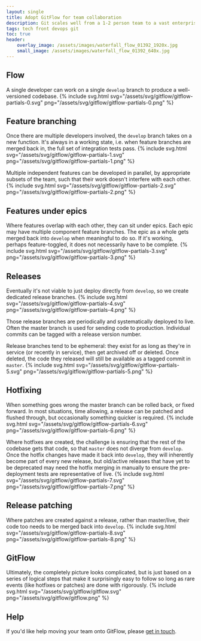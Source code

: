 ```yaml
---
layout: single
title: Adopt GitFlow for team collaboration
description: Git scales well from a 1-2 person team to a vast enterprise of developers, but the key is branching and merging.
tags: tech front devops git
toc: true
header:
    overlay_image: /assets/images/waterfall_flow_01392_1920x.jpg
    small_image: /assets/images/waterfall_flow_01392_640x.jpg
---
```


## Flow
A single developer can work on a single `develop` branch to produce a well-versioned codebase.
{% include svg.html svg="/assets/svg/gitflow/gitflow-partials-0.svg" png="/assets/svg/gitflow/gitflow-partials-0.png" %}

## Feature branching
Once there are multiple developers involved, the `develop` branch takes on a new function.  It's always in a working state, i.e. when feature branches are merged back in, the full set of integration tests pass.
{% include svg.html svg="/assets/svg/gitflow/gitflow-partials-1.svg" png="/assets/svg/gitflow/gitflow-partials-1.png" %}

Multiple independent features can be developed in parallel, by appropriate subsets of the team, such that their work doesn't interfere with each other.
{% include svg.html svg="/assets/svg/gitflow/gitflow-partials-2.svg" png="/assets/svg/gitflow/gitflow-partials-2.png" %}

## Features under epics
Where features overlap with each other, they can sit under epics.  Each epic may have multiple component feature branches.
The epic as a whole gets merged back into `develop` when meaningful to do so.
If it's working, perhaps feature-toggled, it does not necessarily have to be complete.
{% include svg.html svg="/assets/svg/gitflow/gitflow-partials-3.svg" png="/assets/svg/gitflow/gitflow-partials-3.png" %}

## Releases
Eventually it's not viable to just deploy directly from `develop`, so we create dedicated release branches.
{% include svg.html svg="/assets/svg/gitflow/gitflow-partials-4.svg" png="/assets/svg/gitflow/gitflow-partials-4.png" %}

Those release branches are periodically and systematically deployed to live.
Often the master branch is used for sending code to production.
Individual commits can be tagged with a release version number.

Release branches tend to be ephemeral: they exist for as long as they're in service (or recently in service), then get archived off or deleted.
Once deleted, the code they released will still be available as a tagged commit in `master`.
{% include svg.html svg="/assets/svg/gitflow/gitflow-partials-5.svg" png="/assets/svg/gitflow/gitflow-partials-5.png" %}

## Hotfixing
When something goes wrong the master branch can be rolled back, or fixed forward.
In most situations, time allowing, a release can be patched and flushed through, but occasionally something quicker is required.
{% include svg.html svg="/assets/svg/gitflow/gitflow-partials-6.svg" png="/assets/svg/gitflow/gitflow-partials-6.png" %}

Where hotfixes are created, the challenge is ensuring that the rest of the codebase gets that code, so that `master` does not diverge from `develop`.
Once the hotfix changes have made it back into `develop`, they will inherently become part of every new release, but old/active releases that have yet to be deprecated may need the hotfix merging in manually to ensure the pre-deployment tests are representative of live.
{% include svg.html svg="/assets/svg/gitflow/gitflow-partials-7.svg" png="/assets/svg/gitflow/gitflow-partials-7.png" %}

## Release patching
Where patches are created against a release, rather than master/live, their code too needs to be merged back into `develop`.
{% include svg.html svg="/assets/svg/gitflow/gitflow-partials-8.svg" png="/assets/svg/gitflow/gitflow-partials-8.png" %}

## GitFlow
Ultimately, the completely picture looks complicated, but is just based on a series of logical steps that make it surprisingly easy to follow so long as rare events (like hotfixes or patches) are done with rigorously.
{% include svg.html svg="/assets/svg/gitflow/gitflow.svg" png="/assets/svg/gitflow/gitflow.png" %}

## Help
If you'd like help moving your team onto GitFlow, please [get in touch](/contact).
